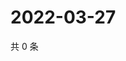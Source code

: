 # 2022-03-27

共 0 条

<!-- BEGIN WEIBO -->
<!-- 最后更新时间 Sun Mar 27 2022 18:00:47 GMT+0800 (China Standard Time) -->

<!-- END WEIBO -->
